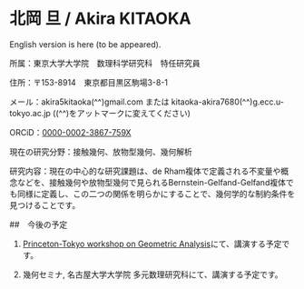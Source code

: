 # 北岡 旦 / Akira KITAOKA

English version is here (to be appeared).


所属：東京大学大学院　数理科学研究科　特任研究員

住所：〒153-8914　東京都目黒区駒場3-8-1

メール：akira5kitaoka(^^)gmail.com または kitaoka-akira7680(^^)g.ecc.u-tokyo.ac.jp
((^^)をアットマークに変えてください)

ORCiD：[0000-0002-3867-759X](https://orcid.org/0000-0002-3867-759X)

現在の研究分野：接触幾何、放物型幾何、幾何解析

研究内容：現在の中心的な研究課題は、de Rham複体で定義される不変量や概念などを、接触幾何や放物型幾何で見られるBernstein-Gelfand-Gelfand複体でも同様に定義し、この二つの関係を明らかにすることで、幾何学的な制約条件を見つけることです。


##　今後の予定

1. [Princeton-Tokyo workshop on Geometric Analysis](https://sites.google.com/view/princeton-tokyo-ga-2020)にて、講演する予定です。

1. 幾何セミナ, 名古屋大学大学院 多元数理研究科にて、講演する予定です。
